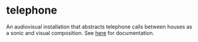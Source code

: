 # telephone
An audiovisual installation that abstracts telephone calls between houses as a sonic and visual composition. See [here](https://ryurongliu.com/rangers-game-of-telephone) for documentation.
